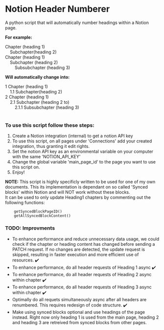 # Notion Header Numberer
A python script that will automatically number headings within a Notion page.

**For example:**

Chapter (heading 1)  
&nbsp;&nbsp;&nbsp;&nbsp;Subchapter(heading 2)  
Chapter (heading 1)  
&nbsp;&nbsp;&nbsp;&nbsp;Subchapter (heading 2)  
&nbsp;&nbsp;&nbsp;&nbsp;&nbsp;&nbsp;&nbsp;&nbsp;Subsubchapter (heading 3)  
        
**Will automatically change into:**

1 Chapter (heading 1)  
&nbsp;&nbsp;&nbsp;&nbsp;1.1 Subchapter(heading 2)  
2 Chapter (heading 1)  
&nbsp;&nbsp;&nbsp;&nbsp;2.1 Subchapter (heading 2 to)  
&nbsp;&nbsp;&nbsp;&nbsp;&nbsp;&nbsp;&nbsp;&nbsp;2.1.1 Subsubchapter (heading 3) 
<br>
<br>

### To use this script follow these steps: 

1. Create a Notion integration (internal) to get a notion API key
2. To use this script, on all pages under 'Connections' add your created integration, thus granting it edit rights.
3. Set the notion API key as an environmental variable on your computer with the same 'NOTION_API_KEY'
4. Change the global variable 'main_page_id' to the page you want to use this script on.
5. Enjoy!

**NOTE:** This script is highly specificly written to be used for one of my own documents. This its implementation is dependant on so called 'Synced blocks' within Notion and will NOT work without these blocks.  
It can be used to only update Heading1 chapters by commenting out the following functions:  

        getSyncedBlockPageID()
        getAllSyncedBlockContent()

### TODO: Improvments

- To enhance performance and reduce unnecessary data usage, we could check if the chapter or heading content has changed before sending a PATCH request. If no changes are detected, the update request is skipped, resulting in faster execution and more efficient use of resources. ✔️
- To enhance performance, do all header requests of Heading 1 async ✔️
- To enhance performance, do all header requests of Heading 2 async within chapter ✔️
- To enhance performance, do all header requests of Heading 3 async within chapter ✔️
- Optimally do all requets simultaneously async after all headers are renumbered. This requires redesign of code structure. ✔️
- Make using synced blocks optional and use headings of the page instead. Right now only heading 1 is used from the main page, heading 2 and heading 3 are retreived from synced blocks from other pages.
